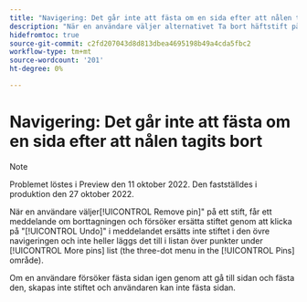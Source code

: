 ```yaml
---
title: "Navigering: Det går inte att fästa om en sida efter att nålen tagits bort"
description: "När en användare väljer alternativet Ta bort häftstift på ett häftstift, får ett meddelande om borttagningen och försöker att ersätta häftstiftet genom att klicka på Ångra i meddelandet, ersätts inte nålen i den övre navigeringen och läggs inte heller till i listan över punkter under listan Fler nålar (menyn tre punkter i knappnålarna).Om en användare försöker fästa sidan på nytt genom att gå till sidan och fästa den, skapas inte nålen. och användaren kan inte fästa sidan."
hidefromtoc: true
source-git-commit: c2fd207043d8d813dbea4695198b49a4cda5fbc2
workflow-type: tm+mt
source-wordcount: '201'
ht-degree: 0%

---
```



# Navigering: Det går inte att fästa om en sida efter att nålen tagits bort

>[!NOTE]
>
>Problemet löstes i Preview den 11 oktober 2022. Den fastställdes i produktion den 27 oktober 2022.

När en användare väljer[!UICONTROL Remove pin]&quot; på ett stift, får ett meddelande om borttagningen och försöker ersätta stiftet genom att klicka på &quot;[!UICONTROL Undo]&quot; i meddelandet ersätts inte stiftet i den övre navigeringen och inte heller läggs det till i listan över punkter under [!UICONTROL More pins] list (the three-dot menu in the [!UICONTROL Pins] område).

Om en användare försöker fästa sidan igen genom att gå till sidan och fästa den, skapas inte stiftet och användaren kan inte fästa sidan.

